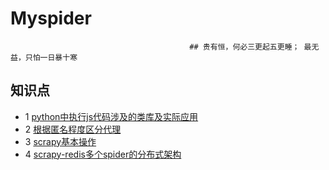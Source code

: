 # Myspider
                                            ## 贵有恒，何必三更起五更睡； 最无益，只怕一日暴十寒
 
## 知识点
* 1 [python中执行js代码涉及的类库及实际应用](./docs/python中执行js代码.md)
* 2 [根据匿名程度区分代理](./docs/根据匿名程度区分代理)
* 3 [scrapy基本操作](./docs/scrapy基本操作.md)
* 4 [scrapy-redis多个spider的分布式架构](./docs/scrapy-redis多个spider的分布式架构)

